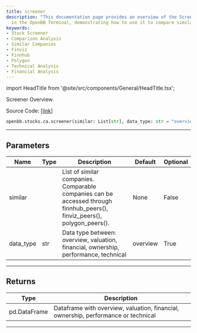 ```yaml
---
title: screener
description: "This documentation page provides an overview of the Screener feature"
  in the OpenBB Terminal, demonstrating how to use it to compare similar companies.
keywords:
- Stock Screener
- Comparison Analysis
- Similar Companies
- Finviz
- Finnhub
- Polygon
- Technical Analysis
- Financial Analysis
---
```


import HeadTitle from '@site/src/components/General/HeadTitle.tsx';

<HeadTitle title="stocks.ca.screener - Reference | OpenBB SDK Docs" />

Screener Overview.

Source Code: [[link](https://github.com/OpenBB-finance/OpenBBTerminal/tree/main/openbb_terminal/stocks/comparison_analysis/finviz_compare_model.py#L53)]

```python
openbb.stocks.ca.screener(similar: List[str], data_type: str = "overview")
```

---

## Parameters

| Name | Type | Description | Default | Optional |
| ---- | ---- | ----------- | ------- | -------- |
| similar |  | List of similar companies.<br/>Comparable companies can be accessed through<br/>finnhub_peers(), finviz_peers(), polygon_peers(). | None | False |
| data_type | str | Data type between: overview, valuation, financial, ownership, performance, technical | overview | True |


---

## Returns

| Type | Description |
| ---- | ----------- |
| pd.DataFrame | Dataframe with overview, valuation, financial, ownership, performance or technical |
---
